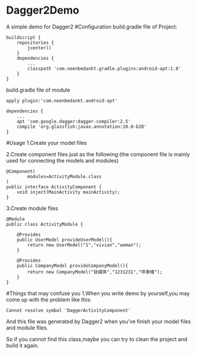 # Dagger2Demo
A simple demo for Dagger2
#Configuration
build.gradle file of Project:
```
buildscript {
    repositories {
        jcenter()
    }
    dependencies {
        ...
        classpath 'com.neenbedankt.gradle.plugins:android-apt:1.8'
    }
}
```
build.gradle file of module
```
apply plugin:'com.neenbedankt.android-apt'

dependencies {
    ...
    apt 'com.google.dagger:dagger-compiler:2.5'
    compile 'org.glassfish:javax.annotation:10.0-b28'
}
```
#Usage
1.Create your model files

2.Create component files just as the following:(the component file is mainly used for connecting the models and modules)
```
@Component(
        modules=ActivityModule.class
)
public interface ActivityComponent {
    void inject(MainActivity mainActivity);
}
```
3.Create module files
```
@Module
public class ActivityModule {

    @Provides
    public UserModel provideUserModel(){
        return new UserModel("1","vivian","woman");
    }

    @Provides
    public CompanyModel provideCompanyModel(){
        return new CompanyModel("钛媒体","1231231","呼家楼");
    }
}
```
#Things that may confuse you
1.When you write demo by yourself,you may come up with the problem like this:

<code>Cannot resolve symbol 'DaggerActivityComponent'</code>

And this file was generated by Dagger2 when you've finish your model files and module files.

So if you cannot find this class,maybe you can try to clean the project and build it again.
